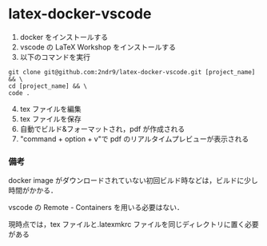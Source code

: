 # latex-docker-vscode

1. docker をインストールする
2. vscode の LaTeX Workshop をインストールする
3. 以下のコマンドを実行

```
git clone git@github.com:2ndr9/latex-docker-vscode.git [project_name] && \
cd [project_name] && \
code .
```

4. tex ファイルを編集
5. tex ファイルを保存
6. 自動でビルド&フォーマットされ，pdf が作成される
7. "command + option + v"で pdf のリアルタイムプレビューが表示される

### 備考

docker image がダウンロードされていない初回ビルド時などは，ビルドに少し時間がかかる．

vscode の Remote - Containers を用いる必要はない．

現時点では，tex ファイルと.latexmkrc ファイルを同じディレクトリに置く必要がある
